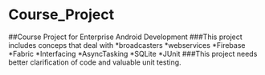 # Course_Project
##Course Project for Enterprise Android Development
###This project includes conceps that deal with 
*broadcasters
*webservices
*Firebase
*Fabric
*Interfacing
*AsyncTasking
*SQLite
*JUnit
###This project needs better clarification of code and valuable unit testing. 
